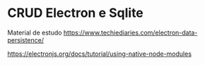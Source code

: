 # CRUD Electron e Sqlite

Material de estudo
https://www.techiediaries.com/electron-data-persistence/

https://electronjs.org/docs/tutorial/using-native-node-modules